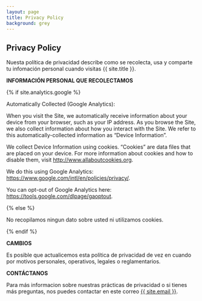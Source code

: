 ```yaml
---
layout: page
title: Privacy Policy
background: grey
---
```


<div class="col-lg-12 text-center">
	<h2 class="section-heading text-uppercase">Privacy Policy</h2>
</div>

Nuesta política de privacidad describe como se recolecta, usa y comparte tu infomación personal cuando visitas {{ site.title }}.

**INFORMACIÓN PERSONAL QUE RECOLECTAMOS**

{% if site.analytics.google %}

Automatically Collected (Google Analytics):

When you visit the Site, we automatically receive information about your device from your browser, such as your IP address. As you browse the Site, we also collect information about how you interact with the Site. We refer to this automatically-collected information as “Device Information”.

We collect Device Information using cookies. “Cookies” are data files that are placed on your device. For more information about cookies and how to disable them, visit http://www.allaboutcookies.org.

We do this using Google Analytics: <https://www.google.com/intl/en/policies/privacy/>.

You can opt-out of Google Analytics here: <https://tools.google.com/dlpage/gaoptout>.

{% else %}

No recopilamos ningun dato sobre usted ni utilizamos cookies.

{% endif %}

**CAMBIOS**

Es posible que actualicemos esta política de privacidad de vez en cuando por motivos personales, operativos, legales o reglamentarios.

**CONTÁCTANOS**

Para más informacion sobre nuestras prácticas de privacidad o si tienes más preguntas, nos puedes contactar en este correo <a href="mailto:{{ site.email }}">{{ site.email }}</a>.
